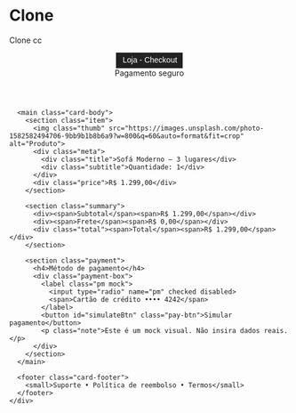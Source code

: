 # Clone
Clone cc
<!doctype html>
<html lang="pt-BR">
<head>
  <meta charset="utf-8" />
  <meta name="viewport" content="width=device-width,initial-scale=1" />
  <title>Checkout — Mock</title>
  <link rel="stylesheet" href="styles.css">
</head>
<body>
  <div class="page">
    <div class="checkout-card" role="region" aria-label="Mock do Checkout">
      <header class="card-header">
        <img src="data:image/svg+xml;utf8,<svg xmlns='http://www.w3.org/2000/svg' width='120' height='28'><rect width='120' height='28' fill='%23222'/><text x='12' y='18' fill='%23fff' font-family='Arial' font-size='14'>Loja - Checkout</text></svg>" alt="Logo" class="logo">
        <div class="secure">Pagamento seguro</div>
      </header>

      <main class="card-body">
        <section class="item">
          <img class="thumb" src="https://images.unsplash.com/photo-1582582494706-9bb9b1b8b6a9?w=800&q=60&auto=format&fit=crop" alt="Produto">
          <div class="meta">
            <div class="title">Sofá Moderno — 3 lugares</div>
            <div class="subtitle">Quantidade: 1</div>
          </div>
          <div class="price">R$ 1.299,00</div>
        </section>

        <section class="summary">
          <div><span>Subtotal</span><span>R$ 1.299,00</span></div>
          <div><span>Frete</span><span>R$ 0,00</span></div>
          <div class="total"><span>Total</span><span>R$ 1.299,00</span></div>
        </section>

        <section class="payment">
          <h4>Método de pagamento</h4>
          <div class="payment-box">
            <label class="pm mock">
              <input type="radio" name="pm" checked disabled>
              <span>Cartão de crédito •••• 4242</span>
            </label>
            <button id="simulateBtn" class="pay-btn">Simular pagamento</button>
            <p class="note">Este é um mock visual. Não insira dados reais.</p>
          </div>
        </section>
      </main>

      <footer class="card-footer">
        <small>Suporte • Política de reembolso • Termos</small>
      </footer>
    </div>
  </div>

  <script src="script.js"></script>
</body>
</html>
